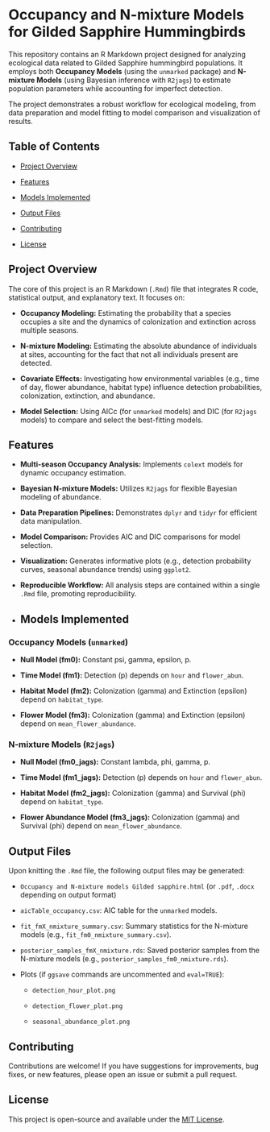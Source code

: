 # Occupancy and N-mixture Models for Gilded Sapphire Hummingbirds

This repository contains an R Markdown project designed for analyzing ecological data related to Gilded Sapphire hummingbird populations. It employs both **Occupancy Models** (using the `unmarked` package) and **N-mixture Models** (using Bayesian inference with `R2jags`) to estimate population parameters while accounting for imperfect detection.

The project demonstrates a robust workflow for ecological modeling, from data preparation and model fitting to model comparison and visualization of results.

## Table of Contents

* [Project Overview](#project-overview)

* [Features](#features)

* [Models Implemented](#models-implemented)

* [Output Files](#output-files)

* [Contributing](#contributing)

* [License](#license)

## Project Overview

The core of this project is an R Markdown (`.Rmd`) file that integrates R code, statistical output, and explanatory text. It focuses on:

* **Occupancy Modeling:** Estimating the probability that a species occupies a site and the dynamics of colonization and extinction across multiple seasons.

* **N-mixture Modeling:** Estimating the absolute abundance of individuals at sites, accounting for the fact that not all individuals present are detected.

* **Covariate Effects:** Investigating how environmental variables (e.g., time of day, flower abundance, habitat type) influence detection probabilities, colonization, extinction, and abundance.

* **Model Selection:** Using AICc (for `unmarked` models) and DIC (for `R2jags` models) to compare and select the best-fitting models.

## Features

* **Multi-season Occupancy Analysis:** Implements `colext` models for dynamic occupancy estimation.

* **Bayesian N-mixture Models:** Utilizes `R2jags` for flexible Bayesian modeling of abundance.

* **Data Preparation Pipelines:** Demonstrates `dplyr` and `tidyr` for efficient data manipulation.

* **Model Comparison:** Provides AIC and DIC comparisons for model selection.

* **Visualization:** Generates informative plots (e.g., detection probability curves, seasonal abundance trends) using `ggplot2`.

* **Reproducible Workflow:** All analysis steps are contained within a single `.Rmd` file, promoting reproducibility.

* ## Models Implemented

### Occupancy Models (`unmarked`)

* **Null Model (fm0):** Constant psi, gamma, epsilon, p.

* **Time Model (fm1):** Detection (p) depends on `hour` and `flower_abun`.

* **Habitat Model (fm2):** Colonization (gamma) and Extinction (epsilon) depend on `habitat_type`.

* **Flower Model (fm3):** Colonization (gamma) and Extinction (epsilon) depend on `mean_flower_abundance`.

### N-mixture Models (`R2jags`)

* **Null Model (fm0_jags):** Constant lambda, phi, gamma, p.

* **Time Model (fm1_jags):** Detection (p) depends on `hour` and `flower_abun`.

* **Habitat Model (fm2_jags):** Colonization (gamma) and Survival (phi) depend on `habitat_type`.

* **Flower Abundance Model (fm3_jags):** Colonization (gamma) and Survival (phi) depend on `mean_flower_abundance`.

## Output Files

Upon knitting the `.Rmd` file, the following output files may be generated:

* `Occupancy and N-mixture models Gilded sapphire.html` (or `.pdf`, `.docx` depending on output format)

* `aicTable_occupancy.csv`: AIC table for the `unmarked` models.

* `fit_fmX_nmixture_summary.csv`: Summary statistics for the N-mixture models (e.g., `fit_fm0_nmixture_summary.csv`).

* `posterior_samples_fmX_nmixture.rds`: Saved posterior samples from the N-mixture models (e.g., `posterior_samples_fm0_nmixture.rds`).

* Plots (if `ggsave` commands are uncommented and `eval=TRUE`):

  * `detection_hour_plot.png`

  * `detection_flower_plot.png`

  * `seasonal_abundance_plot.png`

## Contributing

Contributions are welcome! If you have suggestions for improvements, bug fixes, or new features, please open an issue or submit a pull request.

## License

This project is open-source and available under the [MIT License](LICENSE).
